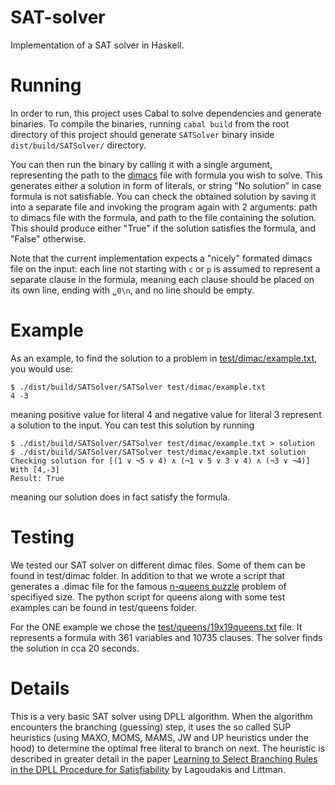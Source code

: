 # SAT-solver
Implementation of a SAT solver in Haskell.

# Running
In order to run, this project uses Cabal to solve dependencies and generate binaries. To compile the binaries, running `cabal build` from the root directory of this project should generate `SATSolver` binary inside `dist/build/SATSolver/` directory.

You can then run the binary by calling it with a single argument, representing the path to the [dimacs](http://www.satcompetition.org/2009/format-benchmarks2009.html) file with formula you wish to solve. This generates either a solution in form of literals, or string "No solution" in case formula is not satisfiable. You can check the obtained solution by saving it into a separate file and invoking the program again with 2 arguments: path to dimacs file with the formula, and path to the file containing the solution. This should produce either "True" if the solution satisfies the formula, and "False" otherwise.

Note that the current implementation expects a "nicely" formated dimacs file on the input: each line not starting with `c` or `p` is assumed to represent a separate clause in the formula, meaning each clause should be placed on its own line, ending with `␣0\n`, and no line should be empty.

# Example
As an example, to find the solution to a problem in [test/dimac/example.txt](test/dimac/example.txt), you would use:

    $ ./dist/build/SATSolver/SATSolver test/dimac/example.txt
    4 -3

meaning positive value for literal 4 and negative value for literal 3 represent a solution to the input. You can test this solution by running

    $ ./dist/build/SATSolver/SATSolver test/dimac/example.txt > solution
    $ ./dist/build/SATSolver/SATSolver test/dimac/example.txt solution
    Checking solution for [(1 ∨ ¬5 ∨ 4) ∧ (¬1 ∨ 5 ∨ 3 ∨ 4) ∧ (¬3 ∨ ¬4)]
    With [4,-3]
    Result: True

meaning our solution does in fact satisfy the formula.

# Testing
We tested our SAT solver on different dimac files. Some of them can be found in test/dimac folder. In addition to that we wrote a script that generates a .dimac file for the famous [n-queens puzzle](https://en.wikipedia.org/wiki/Eight_queens_puzzle) problem of specifiyed size.
The python script for queens along with some test examples can be found in test/queens folder.

For the ONE example we chose the [test/queens/19x19queens.txt](https://github.com/RokIvansek/SAT-solver/blob/master/test/queens/19x19queens.txt) file. It represents a formula with 361 variables and 10735 clauses. The solver finds the solution in cca 20 seconds. 

# Details
This is a very basic SAT solver using DPLL algorithm. When the algorithm encounters the branching (guessing) step, it uses the so called SUP heuristics (using MAXO, MOMS, MAMS, JW and UP heuristics under the hood) to determine the optimal free literal to branch on next. The heuristic is described in greater detail in the paper [Learning to Select Branching Rules in the DPLL Procedure for Satisfiability](https://www.cs.duke.edu/research/AI/RLSAT/sat2001.pdf) by Lagoudakis and Littman.
